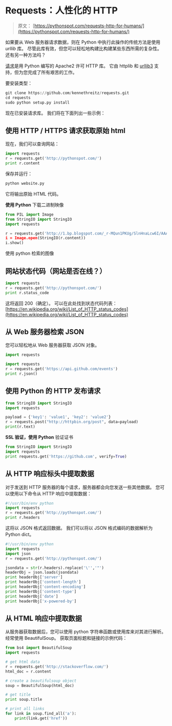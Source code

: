 # Requests：人性化的 HTTP

> 原文： [https://pythonspot.com/requests-http-for-humans/](https://pythonspot.com/requests-http-for-humans/)

如果要从 Web 服务器请求数据，则在 Python 中执行此操作的传统方法是使用 _urllib_ 库。 尽管此库有效，但您可以轻松地构建比构建某些东西所需的复杂性。 还有另一种方法吗？

[请求](https://github.com/kennethreitz/requests)是用 Python 编写的 Apache2 许可 HTTP 库。 它由 httplib 和 [urllib3](https://github.com/shazow/urllib3) 支持，但为您完成了所有艰苦的工作。

要安装类型：

```py
git clone https://github.com/kennethreitz/requests.git
cd requests
sudo python setup.py install

```

现在已安装请求库。 我们将在下面列出一些示例：

## 使用 HTTP / HTTPS 请求获取原始 html

现在，我们可以查询网站：

```py
import requests
r = requests.get('http://pythonspot.com/')
print r.content

```

保存并运行：

```py
python website.py
```

它将输出原始 HTML 代码。

**使用 Python** 下载二进制映像

```py
from PIL import Image
from StringIO import StringIO
import requests

r = requests.get('http://1.bp.blogspot.com/_r-MQun1PKUg/SlnHnaLcw6I/AAAAAAAAA_U$
i = Image.open(StringIO(r.content))
i.show()

```

使用 python 检索的图像

## 网站状态代码（网站是否在线？）


```py
import requests
r = requests.get('http://pythonspot.com/')
print r.status_code

```

这将返回 200（确定）。 可以在此处找到状态代码列表： [https://en.wikipedia.org/wiki/List_of_HTTP_status_codes](https://en.wikipedia.org/wiki/List_of_HTTP_status_codes)

## 从 Web 服务器检索 JSON

您可以轻松地从 Web 服务器获取 JSON 对象。

```py
import requests

import requests
r = requests.get('https://api.github.com/events')
print r.json()

```

## 使用 Python 的 HTTP 发布请求


```py
from StringIO import StringIO
import requests

payload = {'key1': 'value1', 'key2': 'value2'}
r = requests.post("http://httpbin.org/post", data=payload)
print(r.text)

```

**SSL 验证，使用 Python** 验证证书

```py
from StringIO import StringIO
import requests
print requests.get('https://github.com', verify=True)

```

## 从 HTTP 响应标头中提取数据

对于发送到 HTTP 服务器的每个请求，服务器都会向您发送一些其他数据。 您可以使用以下命令从 HTTP 响应中提取数据：

```py
#!/usr/bin/env python
import requests
r = requests.get('http://pythonspot.com/')
print r.headers

```

这将以 JSON 格式返回数据。 我们可以将以 JSON 格式编码的数据解析为 Python dict。

```py
#!/usr/bin/env python
import requests
import json
r = requests.get('http://pythonspot.com/')

jsondata = str(r.headers).replace('\'','"')
headerObj = json.loads(jsondata)
print headerObj['server']
print headerObj['content-length']
print headerObj['content-encoding']
print headerObj['content-type']
print headerObj['date']
print headerObj['x-powered-by']

```

## 从 HTML 响应中提取数据

从服务器获取数据后，您可以使用 python 字符串函数或使用库来对其进行解析。 经常使用 BeautifulSoup。 获取页面标题和链接的示例代码：

```py
from bs4 import BeautifulSoup
import requests

# get html data
r = requests.get('http://stackoverflow.com/')
html_doc = r.content

# create a beautifulsoup object
soup = BeautifulSoup(html_doc)

# get title
print soup.title

# print all links
for link in soup.find_all('a'):
    print(link.get('href'))

```